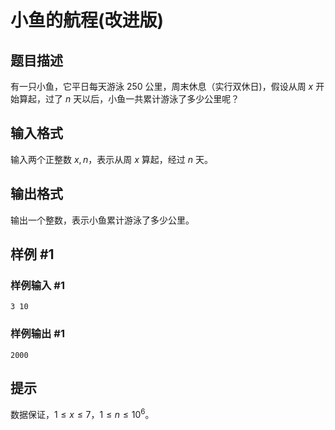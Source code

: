 # 小鱼的航程(改进版)

## 题目描述

有一只小鱼，它平日每天游泳 $250$ 公里，周末休息（实行双休日)，假设从周 $x$ 开始算起，过了 $n$ 天以后，小鱼一共累计游泳了多少公里呢？

## 输入格式

输入两个正整数 $x,n$，表示从周 $x$ 算起，经过 $n$ 天。


## 输出格式

输出一个整数，表示小鱼累计游泳了多少公里。


## 样例 #1

### 样例输入 #1
```
3 10
```

### 样例输出 #1

```
2000
```

## 提示

数据保证，$1\le x \le 7$，$1 \le n\le 10^6$。
